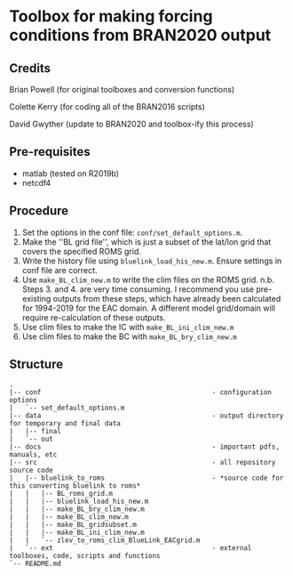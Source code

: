 # Toolbox for making forcing conditions from BRAN2020 output
## Credits
Brian Powell (for original toolboxes and conversion functions)

Colette Kerry (for coding all of the BRAN2016 scripts)

David Gwyther (update to BRAN2020 and toolbox-ify this process)

## Pre-requisites
- matlab (tested on R2019b)
- netcdf4

## Procedure
1. Set the options in the conf file: `conf/set_default_options.m`.
2. Make the ''BL grid file'', which is just a subset of the lat/lon grid that covers the specified ROMS grid.
3. Write the history file using `bluelink_load_his_new.m`. Ensure settings in conf file are correct.
4. Use `make_BL_clim_new.m` to write the clim files on the ROMS grid.
n.b. Steps 3. and 4. are very time consuming. I recommend you use pre-existing outputs from these steps, which have already been calculated for 1994-2019 for the EAC domain. A different model grid/domain will require re-calculation of these outputs.
5. Use clim files to make the IC with `make_BL_ini_clim_new.m`
6. Use clim files to make the BC with `make_BL_bry_clim_new.m`

## Structure
```
.
|-- conf                                           - configuration options
|   `-- set_default_options.m
|-- data                                           - output directory for temporary and final data
|   |-- final
|   `-- out
|-- docs                                           - important pdfs, manuals, etc
|-- src                                            - all repository source code
|   |-- bluelink_to_roms                           - *source code for this converting bluelink to roms*
|   |   |-- BL_roms_grid.m
|   |   |-- bluelink_load_his_new.m
|   |   |-- make_BL_bry_clim_new.m
|   |   |-- make_BL_clim_new.m
|   |   |-- make_BL_gridsubset.m
|   |   |-- make_BL_ini_clim_new.m
|   |   `-- zlev_to_roms_clim_BlueLink_EACgrid.m
|   `-- ext                                        - external toolboxes, code, scripts and functions
`-- README.md
```
